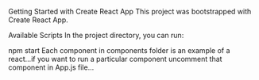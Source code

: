 Getting Started with Create React App
This project was bootstrapped with Create React App.

Available Scripts
In the project directory, you can run:

npm start
Each component in components folder is an example of a react...if you want to run a particular component uncomment that component in App.js file...